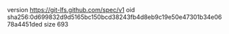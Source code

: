 version https://git-lfs.github.com/spec/v1
oid sha256:0d699832d9d5165bc150bcd38243fb4d8eb9c19e50e47301b34e0678a4451ded
size 693
